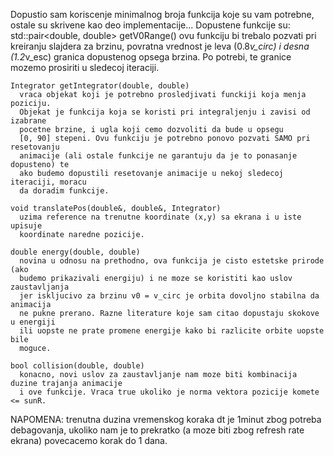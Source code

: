 Dopustio sam koriscenje minimalnog broja funkcija koje su vam potrebne, ostale
su skrivene kao deo implementacije... Dopustene funkcije su:
    std::pair<double, double> getV0Range()
      ovu funkciju bi trebalo pozvati pri kreiranju slajdera za brzinu, povratna
      vrednost je leva (0.8*v_circ) i desna (1.2*v_esc) granica dopustenog opsega
      brzina. Po potrebi, te granice mozemo prosiriti u sledecoj iteraciji.
    
    Integrator getIntegrator(double, double)
      vraca objekat koji je potrebno prosledjivati funckiji koja menja poziciju.
      Objekat je funkcija koja se koristi pri integraljenju i zavisi od izabrane
      pocetne brzine, i ugla koji cemo dozvoliti da bude u opsegu 
      [0, 90] stepeni. Ovu funkciju je potrebno ponovo pozvati SAMO pri resetovanju
      animacije (ali ostale funkcije ne garantuju da je to ponasanje dopusteno) te
      ako budemo dopustili resetovanje animacije u nekoj sledecoj iteraciji, moracu
      da doradim funkcije.
    
    void translatePos(double&, double&, Integrator)
      uzima reference na trenutne koordinate (x,y) sa ekrana i u iste upisuje
      koordinate naredne pozicije.

    double energy(double, double)
      novina u odnosu na prethodno, ova funkcija je cisto estetske prirode (ako
      budemo prikazivali energiju) i ne moze se koristiti kao uslov zaustavljanja
      jer iskljucivo za brzinu v0 = v_circ je orbita dovoljno stabilna da animacija
      ne pukne prerano. Razne literature koje sam citao dopustaju skokove u energiji
      ili uopste ne prate promene energije kako bi razlicite orbite uopste bile
      moguce.

    bool collision(double, double)
      konacno, novi uslov za zaustavljanje nam moze biti kombinacija duzine trajanja animacije
      i ove funkcije. Vraca true ukoliko je norma vektora pozicije komete <= sunR.

NAPOMENA: trenutna duzina vremenskog koraka dt je 1minut zbog potreba debagovanja, ukoliko nam je to
          prekratko (a moze biti zbog refresh rate ekrana) povecacemo korak do 1 dana.
